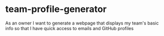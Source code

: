 # team-profile-generator
As an owner I want to generate a webpage that displays my team's basic info so that I have quick access to emails and GitHub profiles
